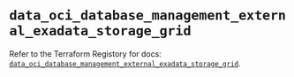 # `data_oci_database_management_external_exadata_storage_grid`

Refer to the Terraform Registory for docs: [`data_oci_database_management_external_exadata_storage_grid`](https://registry.terraform.io/providers/oracle/oci/6.18.0/docs/data-sources/database_management_external_exadata_storage_grid).
